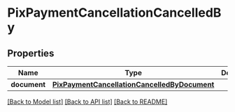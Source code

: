 # PixPaymentCancellationCancelledBy

## Properties
Name | Type | Description | Notes
------------ | ------------- | ------------- | -------------
**document** | [**PixPaymentCancellationCancelledByDocument**](PixPaymentCancellationCancelledByDocument.md) |  | 

[[Back to Model list]](../README.md#documentation-for-models) [[Back to API list]](../README.md#documentation-for-api-endpoints) [[Back to README]](../README.md)

